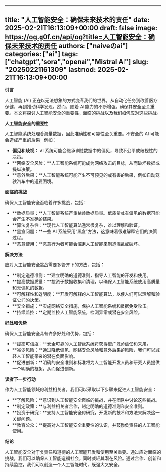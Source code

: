 
---
title: "人工智能安全：确保未来技术的责任"
date: 2025-02-21T16:13:09+00:00
draft: false
image: https://og.g0f.cn/api/og?title=人工智能安全：确保未来技术的责任
authors: ["naiveのai"]
categories: ["ai"]
tags: ["chatgpt","sora","openai","Mistral AI"]
slug: "20250221161309"
lastmod: 2025-02-21T16:13:09+00:00
---
**引言**

人工智能 (AI) 正在以无法想象的方式变革我们的世界，从自动化任务到改善医疗保健，再到推动科学发现。然而，随着 AI 能力的不断增强，确保其安全至关重要。本文将探讨人工智能安全的重要性，面临的挑战以及我们如何应对这些挑战。

**人工智能安全的重要性**

人工智能系统处理着海量数据，因此准确性和可靠性至关重要。不安全的 AI 可能会造成严重的后果，例如：

* **偏见和歧视：** AI 系统可能会继承训练数据中的偏见，导致不公平或歧视性的决策。
* **网络安全风险：**人工智能系统可能成为网络攻击的目标，从而破坏数据或操纵决策。
* **意外后果：**人工智能系统可能产生不可预见的或有害的后果，例如自动驾驶汽车中的道德困境。

**面临的挑战**

确保人工智能安全面临着许多挑战，包括：

* **数据质量：**人工智能系统严重依赖数据质量。低质量或有偏见的数据可能会产生不准确的结果。
* **算法复杂性：**现代人工智能算法通常很复杂，难以理解和验证。
* **黑盒问题：**一些 AI 系统采用“黑盒”方法，这意味着很难解释它们的决策过程。
* **恶意使用：**恶意行为者可能会滥用人工智能来制造混乱或破坏。

**解决方法**

应对人工智能安全挑战需要多管齐下的方法，包括：

* **制定道德准则：**建立明确的道德准则，指导人工智能的开发和使用。
* **提高数据质量：**投资于数据收集和清理，以确保人工智能系统使用高质量和无偏见的数据。
* **可解释性和透明度：**开发可解释的人工智能算法，以便人们可以理解和验证它们的决策。
* **安全措施：**实施网络安全措施，保护人工智能系统和数据免受攻击。
* **持续监控：**定期监控人工智能系统，检测异常或潜在安全风险。

**好处和优势**

确保人工智能安全具有许多好处和优势，包括：

* **提高可信度：**安全可靠的人工智能系统将获得更广泛的信任和采用。
* **减少风险：**通过降低偏见、网络安全风险和意外后果的风险，我们可以减轻人工智能带来的潜在负面影响。
* **促进创新：**明确的安全准则和标准将为人工智能开发人员和研究人员提供一个明确的框架，从而促进创新。

**读者下一步行动**

作为人工智能领域的利益相关者，我们可以采取以下步骤来促进人工智能安全：

* **了解风险：**意识到人工智能安全面临的挑战，并在团队中讨论这些挑战。
* **制定政策：**与利益相关者合作，制定明确的道德准则和安全准则。
* **投资于研究：**支持人工智能安全的研究，开发新的技术和方法来解决这一关键问题。
* **教育公众：**提高对人工智能安全重要性的认识，并鼓励负责任的人工智能使用。

**结论**

人工智能安全对于负责任和道德的人工智能开发和使用至关重要。通过应对面临的挑战，我们可以确保人工智能造福社会，同时减轻其潜在风险。通过合作、创新和持续监控，我们可以创造一个人工智能时代，既强大又安全。